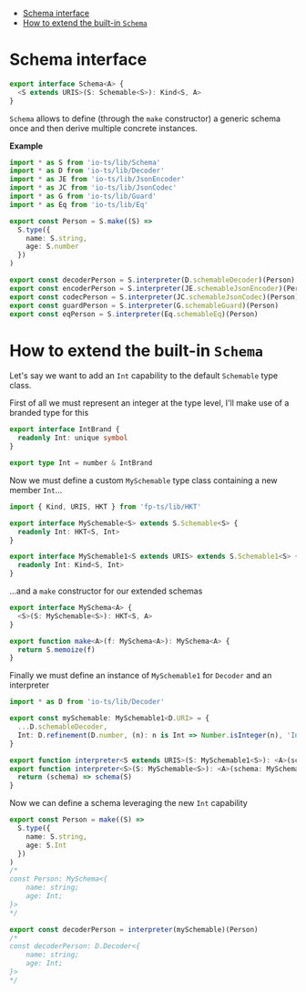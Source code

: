 <!-- START doctoc generated TOC please keep comment here to allow auto update -->
<!-- DON'T EDIT THIS SECTION, INSTEAD RE-RUN doctoc TO UPDATE -->

- [Schema interface](#schema-interface)
- [How to extend the built-in `Schema`](#how-to-extend-the-built-in-schema)

<!-- END doctoc generated TOC please keep comment here to allow auto update -->

# Schema interface

```ts
export interface Schema<A> {
  <S extends URIS>(S: Schemable<S>): Kind<S, A>
}
```

`Schema` allows to define (through the `make` constructor) a generic schema once and then derive multiple concrete instances.

**Example**

```ts
import * as S from 'io-ts/lib/Schema'
import * as D from 'io-ts/lib/Decoder'
import * as JE from 'io-ts/lib/JsonEncoder'
import * as JC from 'io-ts/lib/JsonCodec'
import * as G from 'io-ts/lib/Guard'
import * as Eq from 'io-ts/lib/Eq'

export const Person = S.make((S) =>
  S.type({
    name: S.string,
    age: S.number
  })
)

export const decoderPerson = S.interpreter(D.schemableDecoder)(Person)
export const encoderPerson = S.interpreter(JE.schemableJsonEncoder)(Person)
export const codecPerson = S.interpreter(JC.schemableJsonCodec)(Person)
export const guardPerson = S.interpreter(G.schemableGuard)(Person)
export const eqPerson = S.interpreter(Eq.schemableEq)(Person)
```

# How to extend the built-in `Schema`

Let's say we want to add an `Int` capability to the default `Schemable` type class.

First of all we must represent an integer at the type level, I'll make use of a branded type for this

```ts
export interface IntBrand {
  readonly Int: unique symbol
}

export type Int = number & IntBrand
```

Now we must define a custom `MySchemable` type class containing a new member `Int`...

```ts
import { Kind, URIS, HKT } from 'fp-ts/lib/HKT'

export interface MySchemable<S> extends S.Schemable<S> {
  readonly Int: HKT<S, Int>
}

export interface MySchemable1<S extends URIS> extends S.Schemable1<S> {
  readonly Int: Kind<S, Int>
}
```

...and a `make` constructor for our extended schemas

```ts
export interface MySchema<A> {
  <S>(S: MySchemable<S>): HKT<S, A>
}

export function make<A>(f: MySchema<A>): MySchema<A> {
  return S.memoize(f)
}
```

Finally we must define an instance of `MySchemable1` for `Decoder` and an interpreter

```ts
import * as D from 'io-ts/lib/Decoder'

export const mySchemable: MySchemable1<D.URI> = {
  ...D.schemableDecoder,
  Int: D.refinement(D.number, (n): n is Int => Number.isInteger(n), 'Int')
}

export function interpreter<S extends URIS>(S: MySchemable1<S>): <A>(schema: MySchema<A>) => Kind<S, A>
export function interpreter<S>(S: MySchemable<S>): <A>(schema: MySchema<A>) => HKT<S, A> {
  return (schema) => schema(S)
}
```

Now we can define a schema leveraging the new `Int` capability

```ts
export const Person = make((S) =>
  S.type({
    name: S.string,
    age: S.Int
  })
)
/*
const Person: MySchema<{
    name: string;
    age: Int;
}>
*/

export const decoderPerson = interpreter(mySchemable)(Person)
/*
const decoderPerson: D.Decoder<{
    name: string;
    age: Int;
}>
*/
```
